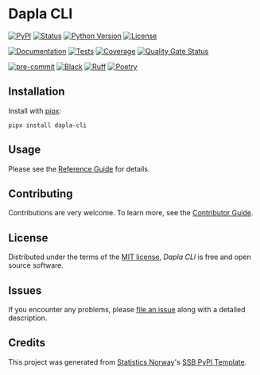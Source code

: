 # Dapla CLI

[![PyPI](https://img.shields.io/pypi/v/dapla-cli.svg)][pypi status]
[![Status](https://img.shields.io/pypi/status/dapla-cli.svg)][pypi status]
[![Python Version](https://img.shields.io/pypi/pyversions/dapla-cli)][pypi status]
[![License](https://img.shields.io/pypi/l/dapla-cli)][license]

[![Documentation](https://github.com/statisticsnorway/dapla-cli/actions/workflows/docs.yml/badge.svg)][documentation]
[![Tests](https://github.com/statisticsnorway/dapla-cli/actions/workflows/tests.yml/badge.svg)][tests]
[![Coverage](https://sonarcloud.io/api/project_badges/measure?project=statisticsnorway_dapla-cli&metric=coverage)][sonarcov]
[![Quality Gate Status](https://sonarcloud.io/api/project_badges/measure?project=statisticsnorway_dapla-cli&metric=alert_status)][sonarquality]

[![pre-commit](https://img.shields.io/badge/pre--commit-enabled-brightgreen?logo=pre-commit&logoColor=white)][pre-commit]
[![Black](https://img.shields.io/badge/code%20style-black-000000.svg)][black]
[![Ruff](https://img.shields.io/endpoint?url=https://raw.githubusercontent.com/astral-sh/ruff/main/assets/badge/v2.json)](https://github.com/astral-sh/ruff)
[![Poetry](https://img.shields.io/endpoint?url=https://python-poetry.org/badge/v0.json)][poetry]

[pypi status]: https://pypi.org/project/dapla-cli/
[documentation]: https://statisticsnorway.github.io/dapla-cli
[tests]: https://github.com/statisticsnorway/dapla-cli/actions?workflow=Tests

[sonarcov]: https://sonarcloud.io/summary/overall?id=statisticsnorway_dapla-cli
[sonarquality]: https://sonarcloud.io/summary/overall?id=statisticsnorway_dapla-cli
[pre-commit]: https://github.com/pre-commit/pre-commit
[black]: https://github.com/psf/black
[poetry]: https://python-poetry.org/


## Installation

Install with [pipx]:

```console
pipx install dapla-cli
```

## Usage

Please see the [Reference Guide] for details.

## Contributing

Contributions are very welcome.
To learn more, see the [Contributor Guide].

## License

Distributed under the terms of the [MIT license][license],
_Dapla CLI_ is free and open source software.

## Issues

If you encounter any problems,
please [file an issue] along with a detailed description.

## Credits

This project was generated from [Statistics Norway]'s [SSB PyPI Template].

[statistics norway]: https://www.ssb.no/en
[pypi]: https://pypi.org/
[ssb pypi template]: https://github.com/statisticsnorway/ssb-pypitemplate
[file an issue]: https://github.com/statisticsnorway/dapla-cli/issues
[pipx]: https://pipx.pypa.io/

<!-- github-only -->

[license]: https://github.com/statisticsnorway/dapla-cli/blob/main/LICENSE
[contributor guide]: https://github.com/statisticsnorway/dapla-cli/blob/main/CONTRIBUTING.md
[reference guide]: https://statisticsnorway.github.io/dapla-cli/reference.html
